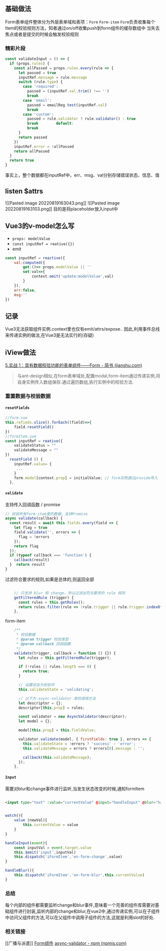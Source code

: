 ## 基础做法

Form表单组件整体分为外层表单域和表项：`Form` `Form-item`
`Form`负责收集每个Item的校验规则方法，知者通过on/off收集push到form组件的缓存数组中
当失去焦点或者是提交的时候会触发校验规则

### 精彩片段

```js
const validateInput = () => {  
  if (props.rules) {
    const allPassed = props.rules.every(rule => {  
      let passed = true  
      inputRef.message = rule.message  
      switch (rule.type) {  
        case 'required':  
          passed = (inputRef.val.trim() !== '')  
          break  
        case 'email':  
          passed = emailReg.test(inputRef.val)  
          break  
        case 'custom':  
          passed = rule.validator ? rule.validator() : true  
          break        default:  
          break  
      }  
      return passed  
    })  
    inputRef.error = !allPassed  
    return allPassed  
  }  
  return true  
}
```

事实上，整个数据都在inputRef中，err、msg、val分别存储错误状态、信息、值

## listen $attrs

![[Pasted image 20220819163043.png]]
![[Pasted image 20220819163103.png]]
目的是将placeholder放入input中

## Vue3的v-model怎么写

- `props: modelValue`
- `const inputRef = reative({})`
- emit

```js
const inputRef = reactive({
	val:computed({
		get:()=> props.modelValue || ''
		set:val=>{
			context.emit('update:modelValue',val)
		}
	}),
	err:false,
	msg:''
})
```

## 记录

Vue3无法获取组件实例.context里也仅有emit/attrs/expose..
因此,利用事件总线来传递实例的做法,在Vue3是无法实行的(存疑)

## iView做法

[5.实战 1：具有数据校验功能的表单组件——Form - 简书 (jianshu.com)](https://www.jianshu.com/p/356b867efcd0)

> 与ant-design相似,在form表单域处,配置modal,form-item通过传递实例,将自身实例传入数组保存.通过遍历数组,执行实例中的校验方法.

### 重置数据与校验数据

#### `resetFields`

```js
//form.vue
this.refieds.slice().forEach((field)=>{
	field.resetField()
})
//formItem.vue
const inputRef = reative({
	validateStatus = ""
	validateMessage = ""
})
  resetField () {
	inputRef.value= {
	 ...
	}
	form.model[context.prop] = initialValue; // form实例通过provide传入
  },
```

#### `validate`

支持传入回调函数 / promise

```js
// 校验所有form-item里的数据，支持Promise  
async validate(callback) {  
  const result = await this.fields.every(field => {  
    let flag = true  
    field.validate('', errors => {  
      flag = !errors  
    });  
    return flag  
  });  
  if (typeof callback === 'function') {  
    callback(result)  
  }  return result  
}
```

过滤符合要求的规则,如果是总体的,则返回全部

```js

    // 只支持 blur 和 change，所以过滤出符合要求的 rule 规则
    getFilteredRule (trigger) {
      const rules = this.getRules();
      return rules.filter(rule => !rule.trigger || rule.trigger.indexOf(trigger) !== -1);
    },
```

form-item

```js
    /**
     * 校验数据
     * @param trigger 校验类型
     * @param callback 回调函数
     */
    validate(trigger, callback = function () {}) {
      let rules = this.getFilteredRule(trigger);

      if (!rules || rules.length === 0) {
        return true;
      }

      // 设置状态为校验中
      this.validateState = 'validating';

      // 以下为 async-validator 库的调用方法
      let descriptor = {};
      descriptor[this.prop] = rules;

      const validator = new AsyncValidator(descriptor);
      let model = {};

      model[this.prop] = this.fieldValue;

      validator.validate(model, { firstFields: true }, errors => {
        this.validateState = !errors ? 'success' : 'error';
        this.validateMessage = errors ? errors[0].message : '';

        callback(this.validateMessage);
      });
    }, 
```

#### `Input`

需要对blur和change事件进行监听,当发生状态改变的时候,通知formItem

```html

<input type="text" :value="currentValue" @input="handleInput" @blur="handleBlur"/>
```

```js

watch(){
	value (newVal){
		this.currentValue = value
	}
}

handleInput(event){
	const inputVal = event.target.value
	this.$emit('input',inputVal)
	this.dispatch('iFormItem','on-form-change',value)
}

handleBlur(){
	this.dispatch('iFormItem','on-form-blur',this.currentValue)
}
```

### 总结

每个内部的组件都需要监听change和blur事件,意味着一个完善的组件库需要对基础组件进行封装,监听内部的change和blur,在vue2中,通过传递实例,可以在子组件中访问父组件的方法,可以在父组件中调用子组件的方法,这就是利用slot的好处.

### 相关链接

[[广播与派遣]]
[Form组件](https://gitee.com/literpeng/component/blob/master/src/components/iForm.vue)
[async-validator - npm (npmjs.com)](https://www.npmjs.com/package/async-validator)
